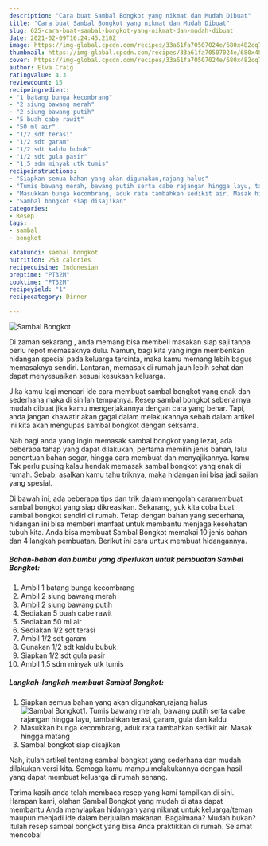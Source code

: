 ```yaml
---
description: "Cara buat Sambal Bongkot yang nikmat dan Mudah Dibuat"
title: "Cara buat Sambal Bongkot yang nikmat dan Mudah Dibuat"
slug: 625-cara-buat-sambal-bongkot-yang-nikmat-dan-mudah-dibuat
date: 2021-02-09T16:24:45.210Z
image: https://img-global.cpcdn.com/recipes/33a61fa70507024e/680x482cq70/sambal-bongkot-foto-resep-utama.jpg
thumbnail: https://img-global.cpcdn.com/recipes/33a61fa70507024e/680x482cq70/sambal-bongkot-foto-resep-utama.jpg
cover: https://img-global.cpcdn.com/recipes/33a61fa70507024e/680x482cq70/sambal-bongkot-foto-resep-utama.jpg
author: Elva Craig
ratingvalue: 4.3
reviewcount: 15
recipeingredient:
- "1 batang bunga kecombrang"
- "2 siung bawang merah"
- "2 siung bawang putih"
- "5 buah cabe rawit"
- "50 ml air"
- "1/2 sdt terasi"
- "1/2 sdt garam"
- "1/2 sdt kaldu bubuk"
- "1/2 sdt gula pasir"
- "1,5 sdm minyak utk tumis"
recipeinstructions:
- "Siapkan semua bahan yang akan digunakan,rajang halus"
- "Tumis bawang merah, bawang putih serta cabe rajangan hingga layu, tambahkan terasi, garam, gula dan kaldu"
- "Masukkan bunga kecombrang, aduk rata tambahkan sedikit air. Masak hingga matang"
- "Sambal bongkot siap disajikan"
categories:
- Resep
tags:
- sambal
- bongkot

katakunci: sambal bongkot 
nutrition: 253 calories
recipecuisine: Indonesian
preptime: "PT32M"
cooktime: "PT32M"
recipeyield: "1"
recipecategory: Dinner

---
```



![Sambal Bongkot](https://img-global.cpcdn.com/recipes/33a61fa70507024e/680x482cq70/sambal-bongkot-foto-resep-utama.jpg)

Di zaman  sekarang , anda memang bisa membeli masakan siap saji tanpa perlu repot memasaknya dulu. Namun, bagi kita yang ingin memberikan hidangan special pada keluarga tercinta, maka kamu memang lebih bagus memasaknya sendiri. Lantaran, memasak di rumah jauh lebih sehat dan dapat menyesuaikan sesuai kesukaan keluarga.

Jika kamu lagi mencari ide cara membuat sambal bongkot yang enak dan sederhana,maka di sinilah tempatnya. Resep sambal bongkot  sebenarnya mudah dibuat jika kamu mengerjakannya dengan cara yang benar. Tapi, anda jangan khawatir akan gagal dalam melakukannya 
sebab dalam artikel ini kita akan mengupas sambal bongkot dengan seksama.  



Nah bagi anda yang ingin memasak sambal bongkot yang lezat, ada beberapa tahap yang dapat dilakukan, pertama memilih jenis bahan, lalu penentuan bahan segar, hingga cara membuat dan menyajikannya. kamu Tak perlu pusing kalau hendak memasak sambal bongkot yang enak di rumah. Sebab, asalkan kamu  tahu triknya, maka hidangan ini bisa jadi sajian yang spesial.

Di bawah ini, ada beberapa tips dan trik dalam mengolah caramembuat sambal bongkot yang siap dikreasikan. Sekarang, yuk kita coba buat sambal bongkot sendiri di rumah. Tetap dengan bahan yang sederhana, hidangan ini bisa memberi manfaat untuk membantu menjaga kesehatan tubuh kita. Anda bisa membuat Sambal Bongkot memakai 10 jenis bahan dan 4 langkah pembuatan. Berikut ini cara untuk membuat hidangannya.

<!--inarticleads1-->

##### Bahan-bahan dan bumbu yang diperlukan untuk pembuatan Sambal Bongkot:

1. Ambil 1 batang bunga kecombrang
1. Ambil 2 siung bawang merah
1. Ambil 2 siung bawang putih
1. Sediakan 5 buah cabe rawit
1. Sediakan 50 ml air
1. Sediakan 1/2 sdt terasi
1. Ambil 1/2 sdt garam
1. Gunakan 1/2 sdt kaldu bubuk
1. Siapkan 1/2 sdt gula pasir
1. Ambil 1,5 sdm minyak utk tumis




<!--inarticleads2-->

##### Langkah-langkah membuat Sambal Bongkot:

1. Siapkan semua bahan yang akan digunakan,rajang halus
<img src="https://img-global.cpcdn.com/steps/9ee70e5227513a61/160x128cq70/sambal-bongkot-langkah-memasak-1-foto.jpg" alt="Sambal Bongkot">1. Tumis bawang merah, bawang putih serta cabe rajangan hingga layu, tambahkan terasi, garam, gula dan kaldu
1. Masukkan bunga kecombrang, aduk rata tambahkan sedikit air. Masak hingga matang
1. Sambal bongkot siap disajikan




Nah, itulah artikel tentang  sambal bongkot  yang sederhana dan mudah dilakukan versi kita. Semoga kamu mampu melakukannya dengan hasil yang dapat membuat keluarga di rumah senang. 

Terima kasih anda telah membaca resep yang kami tampilkan di sini. Harapan kami, olahan  Sambal Bongkot yang mudah di atas dapat membantu Anda menyiapkan hidangan yang nikmat untuk keluarga/teman maupun menjadi ide dalam berjualan makanan. Bagaimana? Mudah bukan? Itulah resep sambal bongkot yang bisa Anda praktikkan di rumah. Selamat mencoba!

